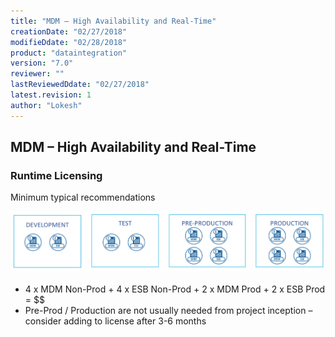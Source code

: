 ```yaml
---
title: "MDM – High Availability and Real-Time"
creationDate: "02/27/2018"
modifieDdate: "02/28/2018"
product: "dataintegration"
version: "7.0"
reviewer: ""
lastReviewedDdate: "02/27/2018"
latest.revision: 1
author: "Lokesh"
---
```


## MDM – High Availability and Real-Time

### Runtime Licensing 

Minimum typical recommendations

![0][0]

- 4 x MDM Non-Prod + 4 x ESB Non-Prod + 2 x MDM Prod + 2 x ESB Prod  = $$
- Pre-Prod / Production are not usually needed from project inception – consider adding to license after 3-6 months


<!-- links -->
[0]: ./../../../../resources/images/mdm/mdm-ha.png "MDM – High Availability and Real-Time"
